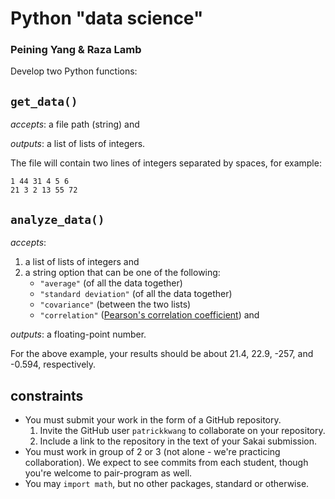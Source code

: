 # Python "data science"
### Peining Yang & Raza Lamb

Develop two Python functions:

## `get_data()`
_accepts_: a file path (string) and

_outputs_: a list of lists of integers.

The file will contain two lines of integers separated by spaces, for example:

```text
1 44 31 4 5 6
21 3 2 13 55 72
```

## `analyze_data()`
_accepts_:
1. a list of lists of integers and
2. a string option that can be one of the following:
    * `"average"` (of all the data together)
    * `"standard deviation"` (of all the data together)
    * `"covariance"` (between the two lists)
    * `"correlation"` ([Pearson's correlation coefficient](https://en.wikipedia.org/wiki/Pearson_correlation_coefficient))
and

_outputs_: a floating-point number.

For the above example, your results should be about 21.4, 22.9, -257, and -0.594, respectively.

## constraints
* You must submit your work in the form of a GitHub repository.
  1. Invite the GitHub user `patrickkwang` to collaborate on your repository.
  2. Include a link to the repository in the text of your Sakai submission.
* You must work in group of 2 or 3 (not alone - we're practicing collaboration). We expect to see commits from each student, though you're welcome to pair-program as well.
* You may `import math`, but no other packages, standard or otherwise.
